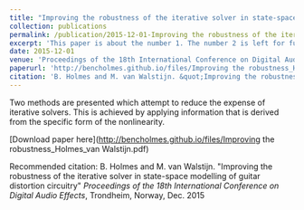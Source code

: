 ```yaml
---
title: "Improving the robustness of the iterative solver in state-space modelling of guitar distortion circuitry"
collection: publications
permalink: /publication/2015-12-01-Improving the robustness of the iterative solver in state-space modelling of guitar distortion circuitry
excerpt: 'This paper is about the number 1. The number 2 is left for future work.'
date: 2015-12-01
venue: 'Proceedings of the 18th International Conference on Digital Audio Effects, Trondheim, Norway'
paperurl: 'http://bencholmes.github.io/files/Improving the robustness_Holmes_van Walstijn.pdf'
citation: 'B. Holmes and M. van Walstijn. &quot;Improving the robustness of the iterative solver in state-space modelling of guitar distortion circuitry&quot; <i>Proceedings of the 18th International Conference on Digital Audio Effects</i>, Trondheim, Norway, Dec. 2015.'
---
```

Two methods are presented which attempt to reduce the expense of iterative solvers. This is achieved by applying information that is derived from the specific form of the nonlinearity.

[Download paper here](http://bencholmes.github.io/files/Improving the robustness_Holmes_van Walstijn.pdf)

Recommended citation: B. Holmes and M. van Walstijn. "Improving the robustness of the iterative solver in state-space modelling of guitar distortion circuitry" <i>Proceedings of the 18th International Conference on Digital Audio Effects</i>, Trondheim, Norway, Dec. 2015
